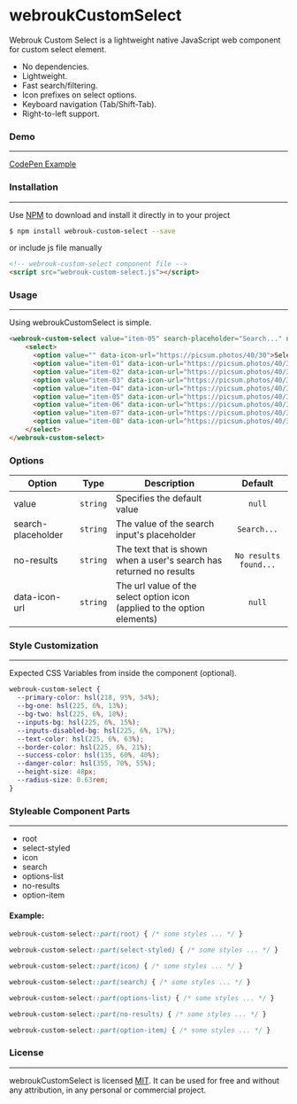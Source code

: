 # webroukCustomSelect

Webrouk Custom Select is a lightweight native JavaScript web component for custom select element.

- No dependencies.
- Lightweight.
- Fast search/filtering.
- Icon prefixes on select options.
- Keyboard navigation (Tab/Shift-Tab).
- Right-to-left support.

### Demo
---
[CodePen Example](https://codepen.io/muhammad_mabrouk/full/qBVqEmN/)

### Installation
---
Use [NPM](https://www.npmjs.com/package/webrouk-custom-select/) to download and install it directly in to your project

```sh
$ npm install webrouk-custom-select --save
```

or include js file manually

```html
<!-- webrouk-custom-select component file -->
<script src="webrouk-custom-select.js"></script>
```

### Usage
---
Using webroukCustomSelect is simple.

```html
<webrouk-custom-select value="item-05" search-placeholder="Search..." no-results="No results found...">
    <select>
      <option value="" data-icon-url="https://picsum.photos/40/30">Select an option</option>
      <option value="item-01" data-icon-url="https://picsum.photos/40/30">Option item 01</option>
      <option value="item-02" data-icon-url="https://picsum.photos/40/30">Option item 02</option>
      <option value="item-03" data-icon-url="https://picsum.photos/40/30">Option item 03</option>
      <option value="item-04" data-icon-url="https://picsum.photos/40/30">Option item 04</option>
      <option value="item-05" data-icon-url="https://picsum.photos/40/30">Option item 05</option>
      <option value="item-06" data-icon-url="https://picsum.photos/40/30">Option item 06</option>
      <option value="item-07" data-icon-url="https://picsum.photos/40/30">Option item 07</option>
      <option value="item-08" data-icon-url="https://picsum.photos/40/30">Option item 08</option>
    </select>
</webrouk-custom-select>
```

### Options
| Option | Type | Description | Default |
| ----------- |    :----:   | ----------- |    :----:   |
| value | `string` | Specifies the default value | `null` |
| search-placeholder | `string` | The value of the search input's placeholder | `Search...` |
| no-results | `string` | The text that is shown when a user's search has returned no results | `No results found...` |
| data-icon-url | `string` | The url value of the select option icon (applied to the option elements) | `null` |

### Style Customization
---
Expected CSS Variables from inside the component (optional).

```css
webrouk-custom-select {
  --primary-color: hsl(218, 95%, 54%);
  --bg-one: hsl(225, 6%, 13%);
  --bg-two: hsl(225, 6%, 18%);
  --inputs-bg: hsl(225, 6%, 15%);
  --inputs-disabled-bg: hsl(225, 6%, 17%);
  --text-color: hsl(225, 6%, 63%);
  --border-color: hsl(225, 6%, 21%);
  --success-color: hsl(135, 60%, 40%);
  --danger-color: hsl(355, 70%, 55%);
  --height-size: 48px;
  --radius-size: 0.63rem;
}
```

### Styleable Component Parts
---
- root
- select-styled
- icon
- search
- options-list
- no-results
- option-item

#### Example:

```css
webrouk-custom-select::part(root) { /* some styles ... */ }

webrouk-custom-select::part(select-styled) { /* some styles ... */ }

webrouk-custom-select::part(icon) { /* some styles ... */ }

webrouk-custom-select::part(search) { /* some styles ... */ }

webrouk-custom-select::part(options-list) { /* some styles ... */ }

webrouk-custom-select::part(no-results) { /* some styles ... */ }

webrouk-custom-select::part(option-item) { /* some styles ... */ }
```

### License
-------
webroukCustomSelect is licensed [MIT](https://choosealicense.com/licenses/mit/).
It can be used for free and without any attribution, in any personal or commercial project.
